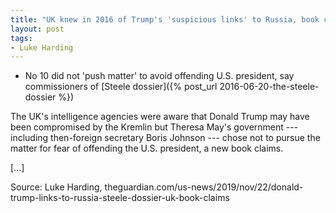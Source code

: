 ```yaml
---
title: "UK knew in 2016 of Trump's 'suspicious links' to Russia, book claims"
layout: post
tags:
- Luke Harding
---
```


- No 10 did not 'push matter' to avoid offending U.S. president, say commissioners of [Steele dossier]({% post_url 2016-06-20-the-steele-dossier %})

The UK's intelligence agencies were aware that Donald Trump may have been compromised by the Kremlin but Theresa May's government --- including then-foreign secretary Boris Johnson --- chose not to pursue the matter for fear of offending the U.S. president, a new book claims.

\[...\]

Source: Luke Harding, theguardian.com/us-news/2019/nov/22/donald-trump-links-to-russia-steele-dossier-uk-book-claims
